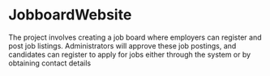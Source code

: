 # JobboardWebsite
The project involves creating a job board where employers can register and post job listings.  Administrators will approve these job postings, and candidates can register to apply for jobs  either through the system or by obtaining contact details
